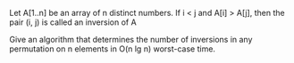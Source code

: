 Let A\[1..n] be an array of n distinct numbers. If i < j and A\[i] > A\[j], then the pair \(i, j) is called an inversion of A

Give an algorithm that determines the number of inversions in any permutation
on n elements in O\(n lg n) worst-case time.